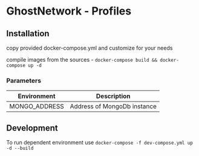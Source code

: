 # GhostNetwork - Profiles


## Installation

copy provided docker-compose.yml and customize for your needs

compile images from the sources - `docker-compose build && docker-compose up -d`

### Parameters

| Environment                    | Description                                               |
|--------------------------------|-----------------------------------------------------------|
| MONGO_ADDRESS                  | Address of MongoDb instance                               |

## Development

To run dependent environment use `docker-compose -f dev-compose.yml up -d --build`
